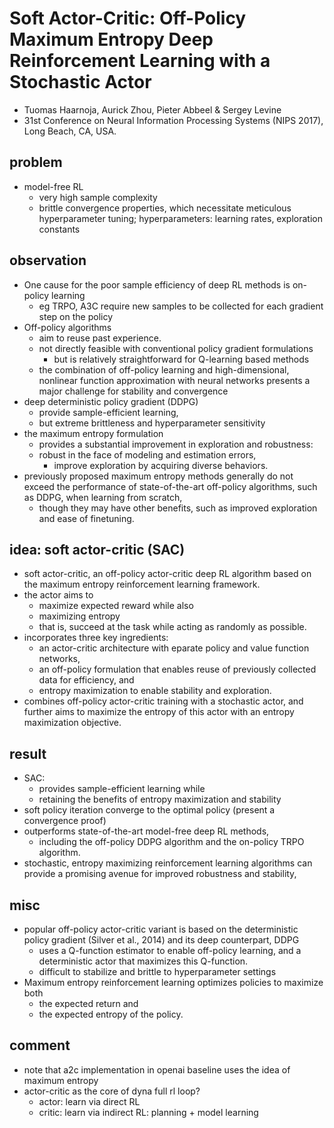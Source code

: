 # Soft Actor-Critic: Off-Policy Maximum Entropy Deep Reinforcement Learning with a Stochastic Actor
* Tuomas Haarnoja, Aurick Zhou, Pieter Abbeel & Sergey Levine
* 31st Conference on Neural Information Processing Systems (NIPS 2017), Long Beach, CA, USA.

## problem
* model-free RL
  * very high sample complexity
  * brittle convergence properties,
    which necessitate meticulous hyperparameter tuning;
    hyperparameters: learning rates, exploration constants

## observation
* One cause for the poor sample efficiency of deep RL methods is on-policy learning
  * eg TRPO, A3C require new samples to be collected for each gradient step on the policy
* Off-policy algorithms
  * aim to reuse past experience.
  * not directly feasible with conventional policy gradient formulations
    * but is relatively straightforward for Q-learning based methods
  * the combination of off-policy learning and high-dimensional,
    nonlinear function approximation with neural networks presents
    a major challenge for stability and convergence
* deep deterministic policy gradient (DDPG)
  * provide sample-efficient learning,
  * but extreme brittleness and hyperparameter sensitivity
* the maximum entropy formulation
  * provides a substantial improvement in exploration and robustness:
  * robust in the face of modeling and estimation errors,
    * improve exploration by acquiring diverse behaviors.
* previously proposed maximum entropy methods generally do not exceed
  the performance of state-of-the-art off-policy algorithms, such as DDPG, when learning from scratch,
  * though they may have other benefits, such as improved exploration and ease of finetuning.

## idea: soft actor-critic (SAC)
* soft actor-critic,
  an off-policy actor-critic deep RL algorithm based on
  the maximum entropy reinforcement learning framework.
* the actor aims to
  * maximize expected reward while also
  * maximizing entropy
  * that is, succeed at the task while acting as randomly as possible.
* incorporates three key ingredients:
  * an actor-critic architecture with eparate policy and value function networks,
  * an off-policy formulation that enables reuse of previously collected data for efficiency, and
  * entropy maximization to enable stability and exploration.
* combines off-policy actor-critic training with a stochastic actor, and
  further aims to maximize the entropy of this actor with an entropy maximization objective.

## result
* SAC:
  * provides sample-efficient learning while
  * retaining the benefits of entropy maximization and stability
* soft policy iteration converge to the optimal policy (present a convergence proof)
* outperforms state-of-the-art model-free deep RL methods,
  * including the off-policy DDPG algorithm and the on-policy TRPO algorithm.
* stochastic, entropy maximizing reinforcement learning algorithms can provide
  a promising avenue for improved robustness and stability,

## misc
* popular off-policy actor-critic variant is based on the deterministic
  policy gradient (Silver et al., 2014) and its deep counterpart, DDPG
  * uses a Q-function estimator to enable off-policy learning, and
    a deterministic actor that maximizes this Q-function.
  * difficult to stabilize and brittle to hyperparameter settings
* Maximum entropy reinforcement learning optimizes policies to maximize both
  * the expected return and
  * the expected entropy of the policy.

## comment
* note that a2c implementation in openai baseline uses the idea of maximum entropy
* actor-critic as the core of dyna full rl loop?
  * actor: learn via direct RL
  * critic: learn via indirect RL: planning + model learning

<!--
B. O’Donoghue, R. Munos, K. Kavukcuoglu, and V. Mnih. PGQ: Combining policy gradient and
Q-learning. arXiv preprint arXiv:1611.01626, 2016.

J. Schulman, P. Abbeel, and X. Chen. Equivalence between policy gradients and soft Q-learning.
arXiv preprint arXiv:1704.06440, 2017.

 -->
